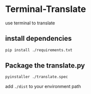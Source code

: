 # Terminal-Translate

use terminal to translate

## install dependencies

```bash
pip install ./requirements.txt
```

## Package the translate.py

```bash
pyinstaller ./translate.spec
```

add `./dist` to your environment path

